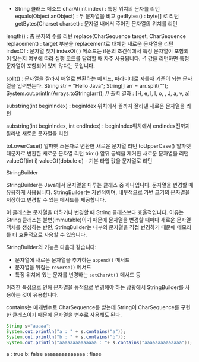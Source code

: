 * String 클래스 메소드 
charAt(int index) : 특정 위치의 문자를 리턴 
equals(Object anObject) : 두 문자열을 비교
getBytes() : byte[] 로 리턴
getBytes(Charset charset) : 문자열 내에서 주어진 문자열의 위치를 리턴

length() : 총 문자의 수를 리턴
replace(CharSequence target, CharSequence replacement) : 
target 부분을 replacement로 대체한 새로운 문자열을 리턴 
indexOf : 문자열 찾기 
indexOf( ) 메소드는 if문의 조건식에서 특정 문자열이 포함되어 있는지
 여부에 따라 실행 코드를 달리할 때 자주 사용됩니다. 
 -1 값을 리턴하면 특정 문자열이 포함되어 있지 않다는 뜻입니다.

split() : 문자열을 잘라서 배열로 반환하는 메서드, 파라미터로 자를때 기준이 되는 문자열을 입력받는다.
String str = "Hello Java";
String[] arr = arr.split("");
System.out.println(Arrays.toString(arr));
// 출력 결과 : [H, e, l, l, o,  , J, a, v, a]


substring(int beginIndex) : beginIdex 위치에서 끝까지 
잘라낸 새로운 문자열을 리턴

substring(int beginIndex, int endIndex) : beginIndex위치에서 endIndex전까지 
잘라낸 새로운 문자열을 리턴

toLowerCase() 알파벳 소문자로 변환한 새로운 문자열 리턴
toUpperCase() 알파벳 대문자로 변환한 새로운 문자열 리턴
trim() 앞뒤 공백을 제거한 새로운 문자열을 리턴
valueOf(int i) 
valueOf(dobule d) - 기본 타입 값을 문자열로 리턴

StringBuilder

StringBuilder는 Java에서 문자열을 다루는 클래스 중 하나입니다. 
문자열을 변경할 때 유용하게 사용됩니다. StringBuilder는 가변적이며,
 내부적으로 가변 크기의 문자열을 저장하고 변경할 수 있는 메서드를 제공합니다. 

이 클래스는 문자열을 더하거나 변경할 때 String 클래스보다 효율적입니다. 
이유는 String 클래스는 불변(immutable)이기 때문에 문자열을 변경할 때마다 
새로운 문자열 객체를 생성하는 반면, StringBuilder는 내부의 문자열을 
직접 변경하기 때문에 메모리를 더 효율적으로 사용할 수 있습니다.

StringBuilder의 기능은 다음과 같습니다:
- 문자열에 새로운 문자열을 추가하는 `append()` 메서드
- 문자열을 뒤집는 `reverse()` 메서드
- 특정 위치에 있는 문자를 변경하는 `setCharAt()` 메서드 등

이러한 특성으로 인해 문자열을 동적으로 변경해야 하는 상황에서 
StringBuilder를 사용하는 것이 유용합니다.

contains는 매개변수로 CharSequence를 받는데 String이 CharSequence를 구현한 클래스이기 때문에 문자열을 변수로 사용해도 된다.


```java
String s="aaaaa";
System.out.println("a : " + s.contains("a"));
System.out.println("b : " + s.contains("b"));
System.out.println("aaaaaaaaaaaaaa : "+ s.contains("aaaaaaaaaaaaaa")); 

```
a : true
b: false
aaaaaaaaaaaaaa : flase
